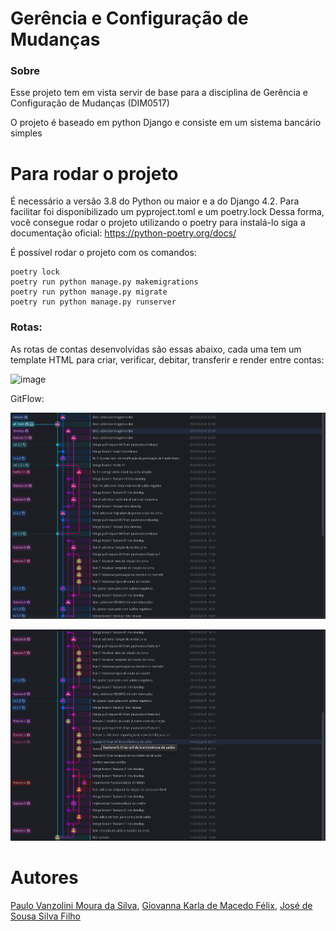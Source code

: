 # Gerência e Configuração de Mudanças
### Sobre
Esse projeto tem em vista servir de base para a disciplina de Gerência e Configuração de Mudanças (DIM0517)

O projeto é baseado em python Django e consiste em um sistema bancário simples

# Para rodar o projeto

É necessário a versão 3.8 do Python ou maior e a do Django 4.2.
Para facilitar foi disponibilizado um pyproject.toml e um poetry.lock
Dessa forma, você consegue rodar o projeto utilizando o poetry para instalá-lo siga a documentação oficial:
https://python-poetry.org/docs/

É possível rodar o projeto com os comandos:

```
poetry lock
poetry run python manage.py makemigrations
poetry run python manage.py migrate
poetry run python manage.py runserver
```

### Rotas:
As rotas de contas desenvolvidas são essas abaixo, cada uma tem um template HTML para criar, verificar, debitar, transferir e render entre contas:

![image](https://github.com/paulovanzo/gcm-api/assets/53716440/8bff8360-052b-4bce-a3c1-86ff44ec3b58)

GitFlow:

![branches1](https://raw.githubusercontent.com/paulovanzo/gcm-api/main/gitkraken1.png)

![branches2](https://raw.githubusercontent.com/paulovanzo/gcm-api/main/gitkraken2.png)


# Autores
[Paulo Vanzolini Moura da Silva](https://github.com/paulovanzo),
[Giovanna Karla de Macedo Félix](https://github.com/giooogk),
[José de Sousa Silva Filho](https://github.com/zedsousa)
